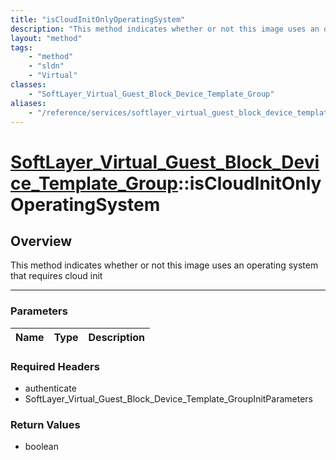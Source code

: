 ```yaml
---
title: "isCloudInitOnlyOperatingSystem"
description: "This method indicates whether or not this image uses an operating system that requires cloud init"
layout: "method"
tags:
    - "method"
    - "sldn"
    - "Virtual"
classes:
    - "SoftLayer_Virtual_Guest_Block_Device_Template_Group"
aliases:
    - "/reference/services/softlayer_virtual_guest_block_device_template_group/isCloudInitOnlyOperatingSystem"
---
```

# [SoftLayer_Virtual_Guest_Block_Device_Template_Group](/reference/services/SoftLayer_Virtual_Guest_Block_Device_Template_Group)::isCloudInitOnlyOperatingSystem




## Overview 
This method indicates whether or not this image uses an operating system that requires cloud init 

-----

### Parameters 
|Name | Type | Description |
| --- | --- | --- |


### Required Headers
* authenticate
* SoftLayer_Virtual_Guest_Block_Device_Template_GroupInitParameters


### Return Values
* boolean




